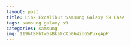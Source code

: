 ```yaml
---
layout: post
title: Link Excalibur Samsung Galaxy S9 Case
tags: samsung galaxy s9
categories: samsung
img: 119htBFhtw5sBkaKcXb064in65PuxgApP
---
```

